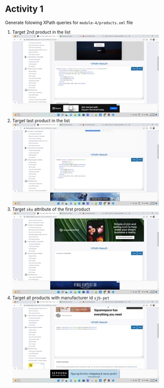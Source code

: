 # Activity 1

Generate folowing XPath queries for `module-4/products.xml` file

1. Target 2nd product in the list
![image info](1.png)
2. Target last product in the list
![image info](2.png)
3. Target `sku` attribute of the first product
![image info](3.png)
4. Target all products with manufacturer id `sjb-pet`
![image info](4.png)
